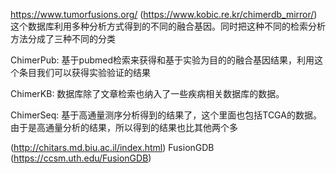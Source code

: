 https://www.tumorfusions.org/
(https://www.kobic.re.kr/chimerdb_mirror/)
这个数据库利用多种分析方式得到的不同的融合基因。同时把这种不同的检索分析方法分成了三种不同的分类

ChimerPub: 基于pubmed检索来获得和基于实验为目的的融合基因结果，利用这个条目我们可以获得实验验证的结果

ChimerKB: 数据库除了文章检索也纳入了一些疾病相关数据库的数据。

ChimerSeq: 基于高通量测序分析得到的结果了，这个里面也包括TCGA的数据。由于是高通量分析的结果，所以得到的结果也比其他两个多

(http://chitars.md.biu.ac.il/index.html)
FusionGDB (https://ccsm.uth.edu/FusionGDB)
